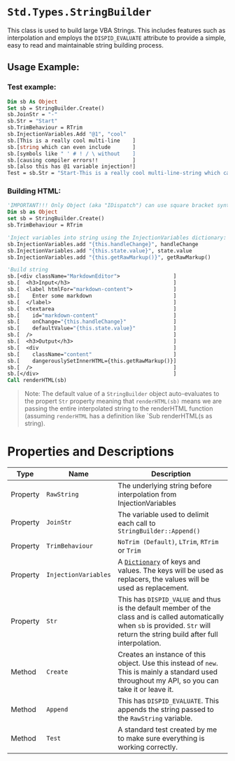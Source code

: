 # `Std.Types.StringBuilder`

This class is used to build large VBA Strings. This includes features such as interpolation and employs the `DISPID_EVALUATE` attribute to provide a simple, easy to read and maintainable string building process.

## Usage Example:

### Test example:

```vb
Dim sb As Object
Set sb = StringBuilder.Create()
sb.JoinStr = "-"
sb.Str = "Start"
sb.TrimBehaviour = RTrim
sb.InjectionVariables.Add "@1", "cool"
sb.[This is a really cool multi-line    ]
sb.[string which can even include       ]
sb.[symbols like " ' # ! / \ without    ]
sb.[causing compiler errors!!           ]
sb.[also this has @1 variable injection!]
Test = sb.Str = "Start-This is a really cool multi-line-string which can even include-symbols like "" ' # ! / \ without-causing compiler errors!!-also this has cool variable injection!"
```

### Building HTML:

```vb
'IMPORTANT!!! Only Object (aka "IDispatch") can use square bracket syntax! Therefore must define sb as object!
Dim sb as Object
set sb = StringBuilder.Create()
sb.TrimBehaviour = RTrim

'Inject variables into string using the InjectionVariables dictionary:
sb.InjectionVariables.add "{this.handleChange}", handleChange
sb.InjectionVariables.add "{this.state.value}", state.value
sb.InjectionVariables.add "{this.getRawMarkup()}", getRawMarkup()

'Build string
sb.[<div className="MarkdownEditor">                 ]
sb.[  <h3>Input</h3>                                 ]
sb.[  <label htmlFor="markdown-content">             ]
sb.[    Enter some markdown                          ]
sb.[  </label>                                       ]
sb.[  <textarea                                      ]
sb.[    id="markdown-content"                        ]
sb.[    onChange="{this.handleChange}"               ]
sb.[    defaultValue="{this.state.value}"            ]
sb.[  />                                             ]
sb.[  <h3>Output</h3>                                ]
sb.[  <div                                           ]
sb.[    className="content"                          ]
sb.[    dangerouslySetInnerHTML={this.getRawMarkup()}]
sb.[  />                                             ]
sb.[</div>                                           ]
Call renderHTML(sb)
```
> Note: The default value of a `StringBuilder` object auto-evaluates to the propert `Str` property meaning that `renderHTML(sb)` means we are passing the entire interpolated string to the renderHTML function (assuming `renderHTML` has a definition like `Sub renderHTML(s as string).

# Properties and Descriptions

|Type    |Name                |Description|
|--------|--------------------|-----------|
|Property|`RawString`         |The underlying string before interpolation from InjectionVariables|
|Property|`JoinStr`           |The variable used to delimit each call to `StringBuilder::Append()`|
|Property|`TrimBehaviour`     | `NoTrim (Default)`, `LTrim`, `RTrim` or `Trim`
|Property|`InjectionVariables`|A [`Dictionary`](https://excelmacromastery.com/vba-dictionary/) of keys and values. The keys will be used as replacers, the values will be used as replacement.
|Property|`Str`               |This has `DISPID_VALUE` and thus is the default member of the class and is called automatically when `sb` is provided. `Str` will return the string build after full interpolation.
|Method  |`Create`            |Creates an instance of this object. Use this instead of `new`. This is mainly a standard used throughout my API, so you can take it or leave it.
|Method  |`Append`            |This has `DISPID_EVALUATE`. This appends the string passed to the `RawString` variable.
|Method  |`Test`              |A standard test created by me to make sure everything is working correctly.
